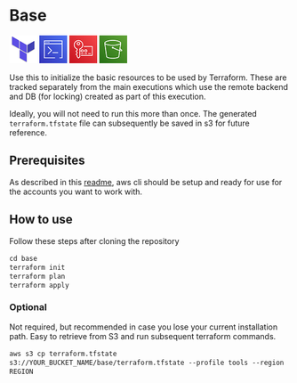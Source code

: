 # Base

![terraform](https://github.com/abiydv/ref-docs/blob/master/images/logos/terraform_small.png)
![aws-cli](https://github.com/abiydv/ref-docs/blob/master/images/logos/aws-cli_small.png)
![aws-kms](https://github.com/abiydv/ref-docs/blob/master/images/logos/aws-kms_small.png)
![aws-s3](https://github.com/abiydv/ref-docs/blob/master/images/logos/aws-s3_small.png)

Use this to initialize the basic resources to be used by Terraform. These are tracked separately from the main executions which use the remote backend and DB (for locking) created as part of this execution.

Ideally, you will not need to run this more than once. The generated `terraform.tfstate` file can subsequently be saved in s3 for future reference. 

## Prerequisites
As described in this [readme](https://github.com/abiydv/terraform/blob/master/README.md), aws cli should be setup and ready for use for the accounts you want to work with.

## How to use
Follow these steps after cloning the repository

```
cd base
terraform init
terraform plan
terraform apply
```

### Optional
Not required, but recommended in case you lose your current installation path. Easy to retrieve from S3 and run subsequent terraform commands.

```
aws s3 cp terraform.tfstate s3://YOUR_BUCKET_NAME/base/terraform.tfstate --profile tools --region REGION
```
